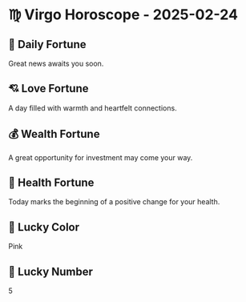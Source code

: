 # ♍ Virgo Horoscope - 2025-02-24

## 🎯 Daily Fortune

Great news awaits you soon.

## 💘 Love Fortune

A day filled with warmth and heartfelt connections.

## 💰 Wealth Fortune

A great opportunity for investment may come your way.

## 🌱 Health Fortune

Today marks the beginning of a positive change for your health.

## 🎨 Lucky Color

Pink

## 🔢 Lucky Number

5
